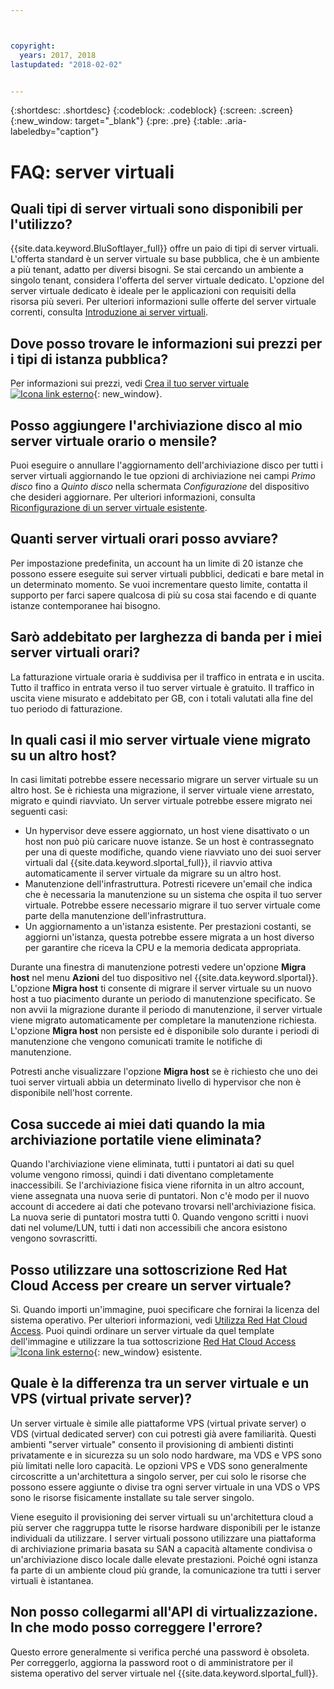 ```yaml
---



copyright:
  years: 2017, 2018
lastupdated: "2018-02-02"


---
```


{:shortdesc: .shortdesc}
{:codeblock: .codeblock}
{:screen: .screen}
{:new_window: target="_blank"}
{:pre: .pre}
{:table: .aria-labeledby="caption"}


# FAQ: server virtuali  

## Quali tipi di server virtuali sono disponibili per l'utilizzo?
{{site.data.keyword.BluSoftlayer_full}} offre un paio di tipi di server virtuali. L'offerta standard è un server virtuale su base pubblica, che è un ambiente a più tenant, adatto per diversi bisogni. Se stai cercando un ambiente a singolo tenant, considera l'offerta del server virtuale dedicato. L'opzione del server virtuale dedicato è ideale per le applicazioni con requisiti della risorsa più severi. Per ulteriori informazioni sulle offerte del server virtuale correnti, consulta [Introduzione ai server virtuali](../vsi/vsi_index.html).

## Dove posso trovare le informazioni sui prezzi per i tipi di istanza pubblica?
Per informazioni sui prezzi, vedi [Crea il tuo server virtuale ![Icona link esterno](../icons/launch-glyph.svg "Icona link esterno")](https://www.ibm.com/cloud-computing/bluemix/virtual-servers){: new_window}.

## Posso aggiungere l'archiviazione disco al mio server virtuale orario o mensile?
Puoi eseguire o annullare l'aggiornamento dell'archiviazione disco per tutti i server virtuali aggiornando le tue opzioni di archiviazione nei campi *Primo disco* fino a *Quinto disco* nella schermata *Configurazione* del dispositivo che desideri aggiornare. Per ulteriori informazioni, consulta [Riconfigurazione di un server virtuale esistente](../vsi/vsi_reconfigure.html).

## Quanti server virtuali orari posso avviare?

Per impostazione predefinita, un account ha un limite di 20 istanze che possono essere eseguite sui server virtuali pubblici, dedicati e bare metal in un determinato momento.  Se vuoi incrementare questo limite, contatta il supporto per farci sapere qualcosa di più su cosa stai facendo e di quante istanze contemporanee hai bisogno.

## Sarò addebitato per larghezza di banda per i miei server virtuali orari?

La fatturazione virtuale oraria è suddivisa per il traffico in entrata e in uscita. Tutto il traffico in entrata verso il tuo server virtuale è gratuito. Il traffico in uscita viene misurato e addebitato per GB, con i totali valutati alla fine del tuo periodo di fatturazione.

## In quali casi il mio server virtuale viene migrato su un altro host?

In casi limitati potrebbe essere necessario migrare un server virtuale su un altro host. Se è richiesta una migrazione, il server virtuale viene arrestato, migrato e quindi riavviato. Un server virtuale potrebbe essere migrato nei seguenti casi:

* Un hypervisor deve essere aggiornato, un host viene disattivato o un host non può più caricare nuove istanze. Se un host è contrassegnato per una di queste modifiche, quando viene riavviato uno dei suoi server virtuali dal {{site.data.keyword.slportal_full}}, il riavvio attiva automaticamente il server virtuale da migrare su un altro host.
* Manutenzione dell'infrastruttura. Potresti ricevere un'email che indica che è necessaria la manutenzione su un sistema che ospita il tuo server virtuale. Potrebbe essere necessario migrare il tuo server virtuale come parte della manutenzione dell'infrastruttura.
* Un aggiornamento a un'istanza esistente. Per prestazioni costanti, se aggiorni un'istanza, questa potrebbe essere migrata a un host diverso per garantire che riceva la CPU e la memoria dedicata appropriata.

Durante una finestra di manutenzione potresti vedere un'opzione **Migra host** nel menu **Azioni** del tuo dispositivo nel {{site.data.keyword.slportal}}. L'opzione **Migra host** ti consente di migrare il server virtuale su un nuovo host a tuo piacimento durante un periodo di manutenzione specificato. Se non avvii la migrazione durante il periodo di manutenzione, il server virtuale viene migrato automaticamente per completare la manutenzione richiesta. L'opzione **Migra host** non persiste ed è disponibile solo durante i periodi di manutenzione che vengono comunicati tramite le notifiche di manutenzione.

Potresti anche visualizzare l'opzione **Migra host** se è richiesto che uno dei tuoi server virtuali abbia un determinato livello di hypervisor che non è disponibile nell'host corrente.

## Cosa succede ai miei dati quando la mia archiviazione portatile viene eliminata?

Quando l'archiviazione viene eliminata, tutti i puntatori ai dati su quel volume vengono rimossi, quindi i dati diventano completamente inaccessibili. Se l'archiviazione fisica viene rifornita in un altro account, viene assegnata una nuova serie di puntatori. Non c'è modo per il nuovo account di accedere ai dati che potevano trovarsi nell'archiviazione fisica. La nuova serie di puntatori mostra tutti 0. Quando vengono scritti i nuovi dati nel volume/LUN, tutti i dati non accessibili che ancora esistono vengono sovrascritti.

## Posso utilizzare una sottoscrizione Red Hat Cloud Access per creare un server virtuale?

Sì. Quando importi un'immagine, puoi specificare che fornirai la licenza del sistema operativo. Per ulteriori informazioni, vedi [Utilizza Red Hat Cloud Access](../infrastructure/image-templates/use-red-hat-cloud-access.html). Puoi quindi ordinare un server virtuale da quel template dell'immagine e utilizzare la tua sottoscrizione [Red Hat Cloud Access ![Icona link esterno](../icons/launch-glyph.svg "Icona link esterno")](https://www.redhat.com/en/technologies/cloud-computing/cloud-access){: new_window} esistente.

## Quale è la differenza tra un server virtuale e un VPS (virtual private server)?

Un server virtuale è simile alle piattaforme VPS (virtual private server) o VDS (virtual dedicated server) con cui potresti già avere familiarità. Questi ambienti "server virtuale" consento il provisioning di ambienti distinti privatamente e in sicurezza su un solo nodo hardware, ma VDS e VPS sono più limitati nelle loro capacità. Le opzioni VPS e VDS sono generalmente circoscritte a un'architettura a singolo server, per cui solo le risorse che possono essere aggiunte o divise tra ogni server virtuale in una VDS o VPS sono le risorse fisicamente installate su tale server singolo. 

Viene eseguito il provisioning dei server virtuali su un'architettura cloud a più server che raggruppa tutte le risorse hardware disponibili per le istanze individuali da utilizzare. I server virtuali possono utilizzare una piattaforma di archiviazione primaria basata su SAN a capacità altamente condivisa o un'archiviazione disco locale dalle elevate prestazioni. Poiché ogni istanza fa parte di un ambiente cloud più grande, la comunicazione tra tutti i server virtuali è istantanea.

## Non posso collegarmi all'API di virtualizzazione. In che modo posso correggere l'errore?

Questo errore generalmente si verifica perché una password è obsoleta. Per correggerlo, aggiorna la password root o di amministratore per il sistema operativo del server virtuale nel {{site.data.keyword.slportal_full}}.
